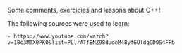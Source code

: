 Some comments, exercicies and lessons about C++!

The following sources were used to learn:

    - https://www.youtube.com/watch?v=18c3MTX0PK0&list=PLlrATfBNZ98dudnM48yfGUldqGD0S4FFb